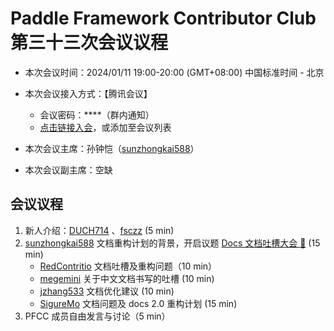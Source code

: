 # Paddle Framework Contributor Club 第三十三次会议议程

- 本次会议时间：2024/01/11 19:00-20:00 (GMT+08:00) 中国标准时间 - 北京

- 本次会议接入方式：【腾讯会议】

  - 会议密码：\*\*\*\*（群内通知）
  - [点击链接入会](https://meeting.tencent.com/dm/PW1XmCeX2Ur7)，或添加至会议列表

- 本次会议主席：孙钟恺（[sunzhongkai588](https://github.com/sunzhongkai588)）

- 本次会议副主席：空缺

## 会议议程

1. 新人介绍：[DUCH714](https://github.com/DUCH714) 、[fsczz](https://github.com/fsczz) (5 min)
2. [sunzhongkai588](https://github.com/sunzhongkai588) 文档重构计划的背景，开启议题 [Docs 文档吐槽大会 💬](https://github.com/PaddlePaddle/Paddle/issues/60686) (15 min)
   - [RedContritio](https://github.com/RedContritio) 文档吐槽及重构问题（10 min）
   - [megemini](https://github.com/megemini) 关于中文文档书写的吐槽 (10 min)
   - [jzhang533](https://github.com/jzhang533) 文档优化建议 (10 min)
   - [SigureMo](https://github.com/SigureMo) 文档问题及 docs 2.0 重构计划 (15 min)
3. PFCC 成员自由发言与讨论（5 min）
